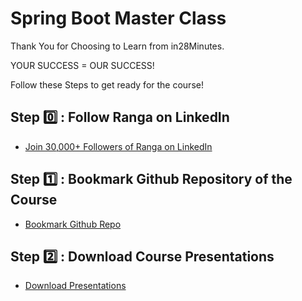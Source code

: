 # Spring Boot Master Class

Thank You for Choosing to Learn from in28Minutes.

YOUR SUCCESS = OUR SUCCESS!

Follow these Steps to get ready for the course!

## Step 0️⃣ : Follow Ranga on LinkedIn

- [Join 30,000+ Followers of Ranga on LinkedIn](https://links.in28minutes.com/lin)

## Step 1️⃣ : Bookmark Github Repository of the Course

- [Bookmark Github Repo](https://github.com/in28minutes/spring-boot-master-class)

## Step 2️⃣ : Download Course Presentations

- [Download Presentations](https://github.com/in28minutes/course-material/raw/main/18-spring-boot-in-100-Steps/presentations.zip)

